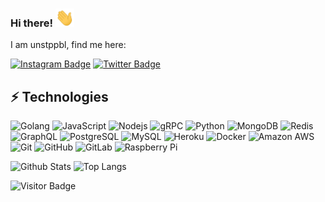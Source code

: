 ### Hi there! <img src="https://raw.githubusercontent.com/unstppbl/unstppbl/master/wave.gif" width="30px">

I am unstppbl, find me here:

[![Instagram Badge](https://img.shields.io/badge/-unstppb1-purple?style=flat-square&logo=instagram&logoColor=white&link=https://instagram.com/unstppb1/)](https://instagram.com/unstppb1)
[![Twitter Badge](https://img.shields.io/badge/-unstppbl-c14438?style=flat-square&logo=twitter&logoColor=white&link=https://twitter.com/unstppbl)](https://twitter.com/unstppbl)

## ⚡ Technologies

![Golang](https://img.shields.io/badge/-Golang-black?style=flat-square&logo=go)
![JavaScript](https://img.shields.io/badge/-JavaScript-black?style=flat-square&logo=javascript)
![Nodejs](https://img.shields.io/badge/-Nodejs-black?style=flat-square&logo=Node.js)
![gRPC](https://img.shields.io/badge/-gRPC-blue?style=flat-square&logo=grpc)
![Python](https://img.shields.io/badge/-Python-black?style=flat-square&logo=Python)
![MongoDB](https://img.shields.io/badge/-MongoDB-black?style=flat-square&logo=mongodb)
![Redis](https://img.shields.io/badge/-Redis-black?style=flat-square&logo=Redis)
![GraphQL](https://img.shields.io/badge/-GraphQL-E10098?style=flat-square&logo=graphql)
![PostgreSQL](https://img.shields.io/badge/-PostgreSQL-336791?style=flat-square&logo=postgresql)
![MySQL](https://img.shields.io/badge/-MySQL-black?style=flat-square&logo=mysql)
![Heroku](https://img.shields.io/badge/-Heroku-430098?style=flat-square&logo=heroku)
![Docker](https://img.shields.io/badge/-Docker-black?style=flat-square&logo=docker)
![Amazon AWS](https://img.shields.io/badge/Amazon%20AWS-232F3E?style=flat-square&logo=amazon-aws)
![Git](https://img.shields.io/badge/-Git-black?style=flat-square&logo=git)
![GitHub](https://img.shields.io/badge/-GitHub-181717?style=flat-square&logo=github)
![GitLab](https://img.shields.io/badge/-GitLab-FCA121?style=flat-square&logo=gitlab)
![Raspberry Pi](https://img.shields.io/badge/-Raspberry%20Pi-C51A4A?style=flat-square&logo=Raspberry-Pi)

![Github Stats](https://github-readme-stats.vercel.app/api?username=unstppbl&count_private=true&show_icons=true&include_all_commits=true)
![Top Langs](https://github-readme-stats.vercel.app/api/top-langs/?username=unstppbl&hide=TeX&layout=compact)

![Visitor Badge](https://visitor-badge.laobi.icu/badge?page_id=unstppbl.unstppbl)
